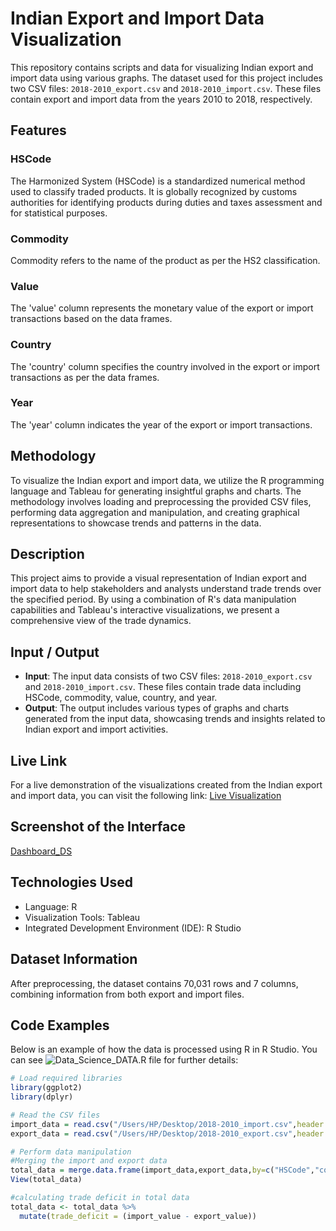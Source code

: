 # Indian Export and Import Data Visualization

This repository contains scripts and data for visualizing Indian export and import data using various graphs. The dataset used for this project includes two CSV files: `2018-2010_export.csv` and `2018-2010_import.csv`. These files contain export and import data from the years 2010 to 2018, respectively.

## Features

### HSCode
The Harmonized System (HSCode) is a standardized numerical method used to classify traded products. It is globally recognized by customs authorities for identifying products during duties and taxes assessment and for statistical purposes.

### Commodity
Commodity refers to the name of the product as per the HS2 classification.

### Value
The 'value' column represents the monetary value of the export or import transactions based on the data frames.

### Country
The 'country' column specifies the country involved in the export or import transactions as per the data frames.

### Year
The 'year' column indicates the year of the export or import transactions.

## Methodology

To visualize the Indian export and import data, we utilize the R programming language and Tableau for generating insightful graphs and charts. The methodology involves loading and preprocessing the provided CSV files, performing data aggregation and manipulation, and creating graphical representations to showcase trends and patterns in the data.

## Description

This project aims to provide a visual representation of Indian export and import data to help stakeholders and analysts understand trade trends over the specified period. By using a combination of R's data manipulation capabilities and Tableau's interactive visualizations, we present a comprehensive view of the trade dynamics.

## Input / Output

- **Input**: The input data consists of two CSV files: `2018-2010_export.csv` and `2018-2010_import.csv`. These files contain trade data including HSCode, commodity, value, country, and year.
- **Output**: The output includes various types of graphs and charts generated from the input data, showcasing trends and insights related to Indian export and import activities.

## Live Link

For a live demonstration of the visualizations created from the Indian export and import data, you can visit the following link: [Live Visualization](https://public.tableau.com/app/profile/sehajbir.singh.mann/viz/DataScience_Project-1_Sehajbir_102003478/IndiasTradeOverYears?publish=yes)

## Screenshot of the Interface

[Dashboard_DS](https://github.com/sehajbirmann/Import-Export_Dashboard/assets/72991473/bb4abc88-9fe9-421e-9067-3d69578b239f)

## Technologies Used

- Language: R
- Visualization Tools: Tableau
- Integrated Development Environment (IDE): R Studio

## Dataset Information

After preprocessing, the dataset contains 70,031 rows and 7 columns, combining information from both export and import files.

## Code Examples

Below is an example of how the data is processed using R in R Studio. You can see ![Data_Science_DATA.R](Data_Science_DATA.R) file for further details:

```R
# Load required libraries
library(ggplot2)
library(dplyr)

# Read the CSV files
import_data = read.csv("/Users/HP/Desktop/2018-2010_import.csv",header = TRUE)
export_data = read.csv("/Users/HP/Desktop/2018-2010_export.csv",header = TRUE)

# Perform data manipulation
#Merging the import and export data
total_data = merge.data.frame(import_data,export_data,by=c("HSCode","country","year"))
View(total_data)

#calculating trade deficit in total data
total_data <- total_data %>%
  mutate(trade_deficit = (import_value - export_value))


